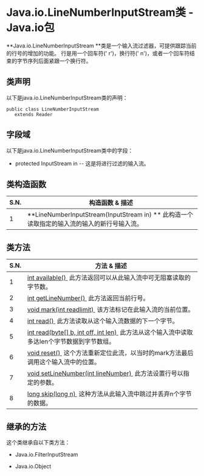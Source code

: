 # Java.io.LineNumberInputStream类 - Java.io包

**Java.io.LineNumberInputStream **类是一个输入流过滤器，可提供跟踪当前的行号的增加的功能。 行是用一个回车符(' r')，换行符(' n')，或者一个回车符结束的字节序列后面紧跟一个换行符。

## 类声明

以下是java.io.LineNumberInputStream类的声明：

```
public class LineNumberInputStream
   extends Reader
```

## 字段域

以下是java.io.LineNumberInputStream类中的字段：

*   protected InputStream in -- 这是将进行过滤的输入流。

## 类构造函数

| S.N. | 构造函数 & 描述 |
| --- | --- |
| 1 | **LineNumberInputStream(InputStream in) ** 此构造一个读取指定的输入流的输入​​的新行号输入流。 |

## 类方法

| S.N. | 方法 & 描述 |
| --- | --- |
| 1 | [int available() ](http://www.yiibai.com/java/io/linenumberinputstream_available.html) 此方法返回可以从此输入流中可无阻塞读取的字节数。 |
| 2 | [int getLineNumber() ](http://www.yiibai.com/java/io/linenumberinputstream_getlinenumber.html) 此方法返回当前行号。 |
| 3 | [void mark(int readlimit) ](http://www.yiibai.com/java/io/linenumberinputstream_mark.html) 该方法标记在此输入流的当前位置。 |
| 4 | [int read() ](http://www.yiibai.com/java/io/linenumberinputstream_read.html) 此方法读取从这个输入流数据的下一个字节。 |
| 5 | [int read(byte[] b, int off, int len) ](http://www.yiibai.com/java/io/linenumberinputstream_read_byte_len.html) 此方法从这个输入流中读取多达len个字节数据到字节数组。 |
| 6 | [void reset() ](http://www.yiibai.com/java/io/linenumberinputstream_reset.html) 这个方法重新定位此流，以当时的mark方法最后调用这个输入流中的位置。 |
| 7 | [void setLineNumber(int lineNumber) ](http://www.yiibai.com/java/io/linenumberinputstream_setlinenumber.html) 此方法设置行号以指定的参数。 |
| 8 | [long skip(long n) ](http://www.yiibai.com/java/io/linenumberinputstream_skip.html) 这种方法从此输入流中跳过并丢弃n个字节的数据。 |

## 继承的方法

这个类继承自以下类方法：

*   Java.io.FilterInputStream

*   Java.io.Object

